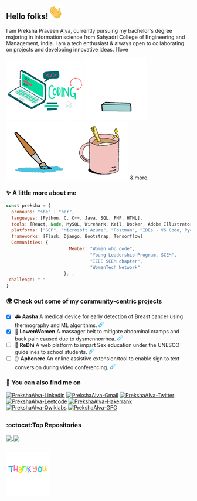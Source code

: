 ## Hello folks!<img src="https://raw.githubusercontent.com/prekshapalva/prekshapalva/master/wave.gif" width=40>
I am Preksha Praveen Alva, currently pursuing my bachelor's degree majoring in Information science from Sahyadri College of Engineering and Management, India. I am a tech enthusiast & always open to collaborating on projects and developing innovative ideas. I love


<img src="https://raw.githubusercontent.com/prekshapalva/prekshapalva/master/code.gif" width=210> <img src="https://raw.githubusercontent.com/prekshapalva/prekshapalva/master/reading2.gif" width=170> <img src="https://raw.githubusercontent.com/prekshapalva/prekshapalva/master/todraw.gif" width=170> <img src="https://raw.githubusercontent.com/prekshapalva/prekshapalva/master/coffee.gif" width=160> & more.

### :sparkles: A little more about me
```javascript
const preksha = {
  pronouns: "she" | "her",
  languages: [Python, C, C++, Java, SQL, PHP, HTML],
  tools: [React, Node, MySQL, Wirehark, Keil, Docker, Adobe Illustrator, Adobe XD, Figma and Canva ],
  platforms: ["GCP", "Microsoft Azure", "Postman", "IDEs - VS Code, Pycharm, Android Studio and Colab"],
  frameworks: [Flask, Django, Bootstrap, Tensorflow]
  Communities: {
                        Member: "Women who code",
                                "Young Leadership Program, SCEM",
                                "IEEE SCEM chapter",
                                "WomenTech Network"
                      }, ,
 challenge: " "
}

```
### :earth_africa: Check out some of my community-centric projects  
- [x] :ambulance: **Aasha** A medical device for early detection of Breast cancer using thermography and ML algorithms. <a href="https://sites.google.com/view/detection-of-breast-cancer/home?authuser=0"><img src="https://raw.githubusercontent.com/prekshapalva/prekshapalva/master/link.png" alt="Aasha" width="15px"></a>
- [x] :woman: **LowenWomen** A massager belt to mitigate abdominal cramps and back pain caused due to dysmennorrhea. <a href="https://sites.google.com/view/lowenwomen/home"><img src="https://raw.githubusercontent.com/prekshapalva/prekshapalva/master/link.png" alt="LowenWomen" width="15px"></a>
- [ ] :restroom: **ReDhi** A web platform to impart Sex education under the UNESCO guidelines to school students. <a href="https://sites.google.com/view/detection-of-breast-cancer/home?authuser=0"><img src="https://raw.githubusercontent.com/prekshapalva/prekshapalva/master/link.png" alt="ReDhi" width="15px"></a>
- [ ] :hand: **Aphonere** An online assistive extension/tool to enable sign to text conversion during video conferencing. <a href="https://sites.google.com/view/detection-of-breast-cancer/home?authuser=0"><img src="https://raw.githubusercontent.com/prekshapalva/prekshapalva/master/link.png" alt="Aphonere" width="15px"></a>

### 👀 You can also find me on 
<a href="https://www.linkedin.com/in/preksha-p-alva" target="blank"><img src="https://img.shields.io/badge/LinkedIn-0077B5?style=for-the-badge&logo=linkedin&logoColor=white" alt="PrekshaAlva-Linkedin" /></a> 
<a href="mailto:alvapreksha19@gmail.com" target="blank"><img src="https://img.shields.io/badge/Gmail-c14438?style=for-the-badge&logo=gmail&logoColor=white" alt="PrekshaAlva-Gmail" /></a>
<a href="https://twitter.com/PrekshaAlva" target="blank"><img src="https://img.shields.io/badge/Twitter-1DA1F2?style=for-the-badge&logo=twitter&logoColor=white" alt="PrekshaAlva-Twitter" /></a>
<a href="https://leetcode.com/.../" target="blank"><img src="https://img.shields.io/badge/-LeetCode-FFA116?style=for-the-badge&logo=LeetCode&logoColor=black" alt="PrekshaAlva-Leetcode" /></a>
<a href="https://hackerrank.com/.../" target="blank"><img src="https://img.shields.io/badge/-Hakerrank-green?style=for-the-badge&logo=Hackerrank&logoColor=black" alt="PrekshaAlva-Hakerrank" /></a>
<a href="https://www.cloudskillsboost.google/public_profiles/137d0387-aac2-4ce2-ba86-7f9a318f632e" target="blank"><img src="https://img.shields.io/badge/Qwiklabs-orange?style=for-the-badge&logo=Qwiklabs" alt="PrekshaAlva-Qwiklabs" /></a>
<a href="https://auth.geeksforgeeks.org/user/.../" target="blank"><img src="https://img.shields.io/badge/GeeksforGeeks-brightgreen?style=for-the-badge&logo=GeeksforGeeks" alt="PrekshaAlva-GFG" /></a>

##

### :octocat:Top Repositories
<a href="https://github.com/prekshapalva/...">
  <img align="center" src="..." />
</a>
<a href="https://github.com/prekshapalva/ ,...">
  
  <img align="center" src="..." />
</a>

##

<img src="https://raw.githubusercontent.com/prekshapalva/prekshapalva/master/thankyou.gif" width=120>
